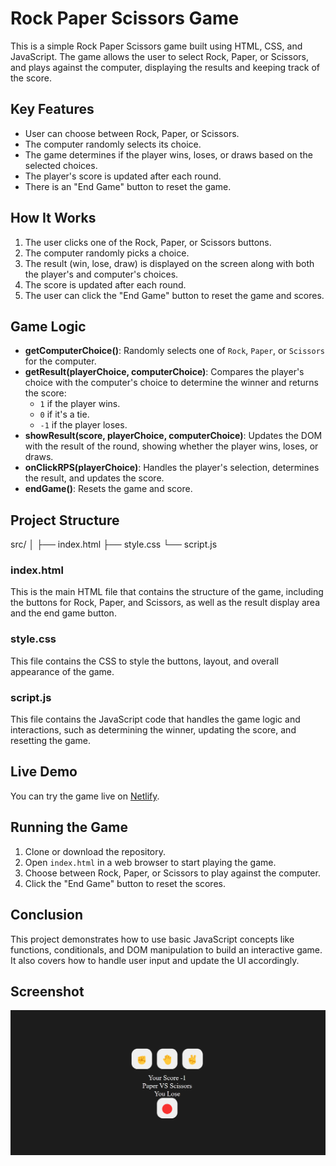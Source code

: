# Rock Paper Scissors Game

This is a simple Rock Paper Scissors game built using HTML, CSS, and JavaScript. The game allows the user to select Rock, Paper, or Scissors, and plays against the computer, displaying the results and keeping track of the score.

## Key Features

- User can choose between Rock, Paper, or Scissors.
- The computer randomly selects its choice.
- The game determines if the player wins, loses, or draws based on the selected choices.
- The player's score is updated after each round.
- There is an "End Game" button to reset the game.

## How It Works

1. The user clicks one of the Rock, Paper, or Scissors buttons.
2. The computer randomly picks a choice.
3. The result (win, lose, draw) is displayed on the screen along with both the player's and computer's choices.
4. The score is updated after each round.
5. The user can click the "End Game" button to reset the game and scores.

## Game Logic

- **getComputerChoice()**: Randomly selects one of `Rock`, `Paper`, or `Scissors` for the computer.
- **getResult(playerChoice, computerChoice)**: Compares the player's choice with the computer's choice to determine the winner and returns the score:
  - `1` if the player wins.
  - `0` if it's a tie.
  - `-1` if the player loses.
- **showResult(score, playerChoice, computerChoice)**: Updates the DOM with the result of the round, showing whether the player wins, loses, or draws.
- **onClickRPS(playerChoice)**: Handles the player's selection, determines the result, and updates the score.
- **endGame()**: Resets the game and score.

## Project Structure

src/ │ ├── index.html ├── style.css └── script.js

### index.html

This is the main HTML file that contains the structure of the game, including the buttons for Rock, Paper, and Scissors, as well as the result display area and the end game button.

### style.css

This file contains the CSS to style the buttons, layout, and overall appearance of the game.

### script.js

This file contains the JavaScript code that handles the game logic and interactions, such as determining the winner, updating the score, and resetting the game.

## Live Demo

You can try the game live on [Netlify](https://lokesh-rock-paper-scrissor.netlify.app/).

## Running the Game

1. Clone or download the repository.
2. Open `index.html` in a web browser to start playing the game.
3. Choose between Rock, Paper, or Scissors to play against the computer.
4. Click the "End Game" button to reset the scores.

## Conclusion

This project demonstrates how to use basic JavaScript concepts like functions, conditionals, and DOM manipulation to build an interactive game. It also covers how to handle user input and update the UI accordingly.
## Screenshot
![Project Output](./image.png)
